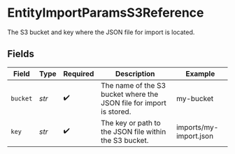 # EntityImportParamsS3Reference

The S3 bucket and key where the JSON file for import is located.


## Fields

| Field                                                               | Type                                                                | Required                                                            | Description                                                         | Example                                                             |
| ------------------------------------------------------------------- | ------------------------------------------------------------------- | ------------------------------------------------------------------- | ------------------------------------------------------------------- | ------------------------------------------------------------------- |
| `bucket`                                                            | *str*                                                               | :heavy_check_mark:                                                  | The name of the S3 bucket where the JSON file for import is stored. | my-bucket                                                           |
| `key`                                                               | *str*                                                               | :heavy_check_mark:                                                  | The key or path to the JSON file within the S3 bucket.              | imports/my-import.json                                              |